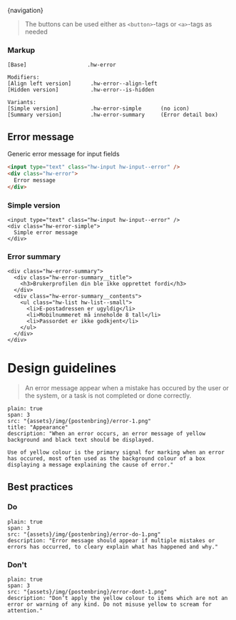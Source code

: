 {navigation}






> The buttons can be used either as `<button>`-tags or `<a>`-tags as needed


### Markup
```code   
[Base]                   .hw-error
  
Modifiers:
[Align left version]      .hw-error--align-left
[Hidden version]          .hw-error--is-hidden

Variants:
[Simple version]          .hw-error-simple      (no icon)
[Summary version]         .hw-error-summary     (Error detail box)
```



## Error message

Generic error message for input fields

```html
<input type="text" class="hw-input hw-input--error" />
<div class="hw-error">
  Error message
</div>
```


### Simple version

```html|plain,light
<input type="text" class="hw-input hw-input--error" />
<div class="hw-error-simple">
  Simple error message
</div>
```

### Error summary

```html|plain,light,span-4
<div class="hw-error-summary">
  <div class="hw-error-summary__title">
    <h3>Brukerprofilen din ble ikke opprettet fordi</h3>
  </div>
  <div class="hw-error-summary__contents">
    <ul class="hw-list hw-list--small">
      <li>E-postadressen er ugyldig</li>
      <li>Mobilnummeret må inneholde 8 tall</li>
      <li>Passordet er ikke godkjent</li>
    </ul>
  </div>
</div>
```







# Design guidelines

> An error message appear when a mistake has occured by the user or the system, or a task is not completed or done correctly.


```image
plain: true
span: 3
src: "{assets}/img/{postenbring}/error-1.png"
title: "Appearance"
description: "When an error occurs, an error message of yellow background and black text should be displayed.

Use of yellow colour is the primary signal for marking when an error has occured, most often used as the background colour of a box displaying a message explaining the cause of error."
```


## Best practices

### Do

```image
plain: true
span: 3
src: "{assets}/img/{postenbring}/error-do-1.png"
description: "Error message should appear if multiple mistakes or errors has occurred, to cleary explain what has happened and why."
```

### Don't
  
```image
plain: true
span: 3
src: "{assets}/img/{postenbring}/error-dont-1.png"
description: "Don’t apply the yellow colour to items which are not an error or warning of any kind. Do not misuse yellow to scream for attention."
```








